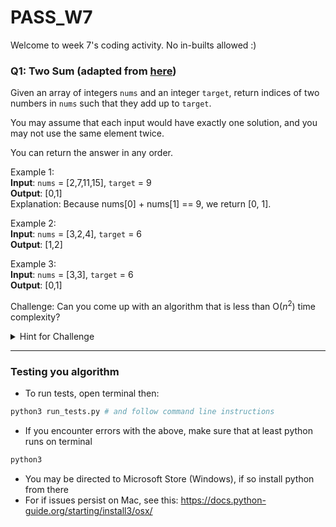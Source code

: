 # PASS_W7
Welcome to week 7's coding activity. No in-builts allowed :)


### Q1: Two Sum (adapted from [here](https://leetcode.com/problems/two-sum/))
Given an array of integers `nums` and an integer `target`, return indices of two numbers in `nums` such that they add up to `target`.

You may assume that each input would have exactly one solution, and you may not use the same element twice.

You can return the answer in any order.


Example 1:  
**Input**: `nums` = [2,7,11,15], `target` = 9  
**Output**: [0,1]  
Explanation: Because nums[0] + nums[1] == 9, we return [0, 1].

Example 2:  
**Input**: `nums` = [3,2,4], `target` = 6  
**Output**: [1,2]  


Example 3:  
**Input**: `nums` = [3,3], `target` = 6  
**Output**: [0,1]  


Challenge: Can you come up with an algorithm that is less than O($n^2$) time complexity?

<details>
<summary>Hint for Challenge</summary>
For every index, i, check if you've previously a number equal to (target-nums[i]). There is a data structure that allows you to check this relatively quick.

</details>  


---
### Testing you algorithm
- To run tests, open terminal then:
```sh
python3 run_tests.py # and follow command line instructions
```

- If you encounter errors with the above, make sure that at least python runs on terminal
```sh
python3
```

- You may be directed to Microsoft Store (Windows), if so install python from there
- For if issues persist on Mac,  see this: https://docs.python-guide.org/starting/install3/osx/
